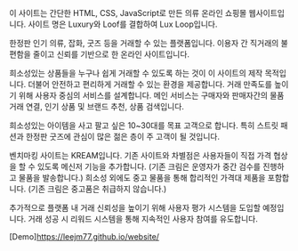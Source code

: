 이 사이트는 간단한 HTML, CSS, JavaScript로 만든 의류 온라인 쇼핑몰 웹사이트입니다. 사이트 명은 Luxury와 Loof를 결합하여 Lux Loop입니다.

한정판 인기 의류, 잡화, 굿즈 등을 거래할 수 있는 플랫폼입니다. 이용자 간 직거래의 불편함을 줄이고 신뢰를 기반으로 한 온라인 사이트입니다.

희소성있는 상품들을 누구나 쉽게 거래할 수 있도록 하는 것이 이 사이트의 제작 목적입니다. 더불어 안전하고 편리하게 거래할 수 있는 환경을 제공합니다. 거래 만족도를 높이기 위해 사용자 중심의 서비스를 설계합니다.
메인 서비스는 구매자와 판매자간의 물품 거래 연결, 인기 상품 및 브랜드 추천, 상품 검색입니다.

희소성있는 아이템을 사고 팔고 싶은 10~30대를 목표 고객으로 합니다. 특히 스트릿 패션과 한정판 굿즈에 관심이 많은 젊은 층이 주 고객이 될 것입니다.

벤치마킹 사이트는 KREAM입니다. 기존 사이트와 차별점은 사용자들이 직접 가격 협상을 할 수 있도록 메신저 기능을 추가합니다. (기존 크림은 운영자가 중간 검수를 진행하고 물품을 발송합니다.) 희소성 외에도 중고 물품을 통해 합리적인 가격대 제품을 포함합니다. (기존 크림은 중고품은 취급하지 않습니다.) 

추가적으로 플랫폼 내 거래 신뢰성을 높이기 위해 사용자 평가 시스템을 도입할 예정입니다. 거래 성공 시 리워드 시스템을 통해 지속적인 사용자 참여를 유도합니다.



[Demo]https://leejm77.github.io/website/
